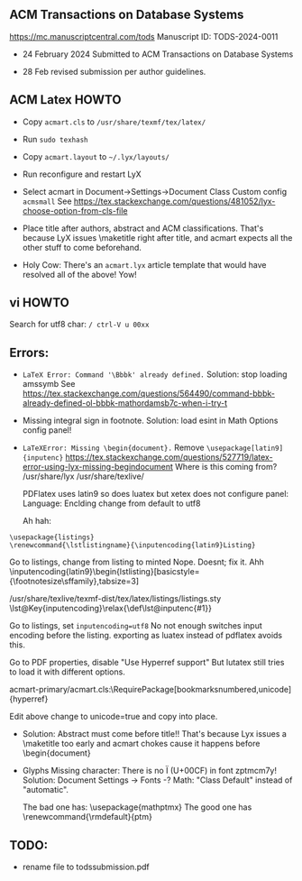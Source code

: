 
ACM Transactions on Database Systems
------------------------------------
https://mc.manuscriptcentral.com/tods
Manuscript ID: TODS-2024-0011

* 24 February 2024
  Submitted to ACM Transactions on Database Systems

* 28 Feb revised submission per author guidelines.


ACM Latex HOWTO
---------------
* Copy `acmart.cls` to `/usr/share/texmf/tex/latex/`
* Run `sudo texhash`
* Copy `acmart.layout` to `~/.lyx/layouts/`
* Run reconfigure and restart LyX
* Select acmart in Document->Settings->Document Class
  Custom config `acmsmall`
  See https://tex.stackexchange.com/questions/481052/lyx-choose-option-from-cls-file

* Place title after authors, abstract and ACM classifications. That's
  because LyX issues \maketitle right after title, and acmart expects
  all the other stuff to come beforehand.

* Holy Cow: There's an `acmart.lyx` article template that would have
  resolved all of the above! Yow!


vi HOWTO
--------
Search for utf8 char: `/ ctrl-V u 00xx`

Errors:
------
* `LaTeX Error: Command '\Bbbk' already defined.`
  Solution: stop loading amssymb See
  https://tex.stackexchange.com/questions/564490/command-bbbk-already-defined-ol-bbbk-mathordamsb7c-when-i-try-t

* Missing integral sign in footnote.
  Solution: load esint in Math Options config panel!

* `LaTeXError: Missing \begin{document}.`
  Remove `\usepackage[latin9]{inputenc}`
  https://tex.stackexchange.com/questions/527719/latex-error-using-lyx-missing-begindocument
  Where is this coming from?
  /usr/share/lyx
  /usr/share/texlive/

  PDFlatex uses latin9 so does luatex but xetex does not
  configure panel: Language: Enclding change from default to utf8

  Ah hah:
```
\usepackage{listings}
\renewcommand{\lstlistingname}{\inputencoding{latin9}Listing}
```
Go to listings, change from listing to minted  Nope. Doesnt; fix it.
Ahh
\inputencoding{latin9}\begin{lstlisting}[basicstyle={\footnotesize\sffamily},tabsize=3]

/usr/share/texlive/texmf-dist/tex/latex/listings/listings.sty
\lst@Key{inputencoding}\relax{\def\lst@inputenc{#1}}

Go to listings, set `inputencoding=utf8`  No not enough
switches input encoding before the listing.
exporting as luatex instead of pdflatex avoids this.

Go to PDF properties, disable "Use Hyperref support"
But lutatex still tries to load it with different options.

acmart-primary/acmart.cls:\RequirePackage[bookmarksnumbered,unicode]{hyperref}

Edit above change to unicode=true and copy into place.

* Solution: Abstract must come before title!!
  That's because Lyx issues a \maketitle too early and acmart chokes
  cause it happens before \begin{document}

* Glyphs
  Missing character: There is no Ï (U+00CF) in font zptmcm7y!
  Solution: Document Settings -> Fonts -? Math: "Class Default"
      instead of "automatic".

  The bad one has:
     \usepackage{mathptmx}
  The good one has
     \renewcommand{\rmdefault}{ptm}


TODO:
-----
* rename file to todssubmission.pdf
